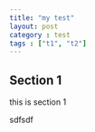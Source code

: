 ```yaml
---
title: "my test"
layout: post
category : test
tags : ["t1", "t2"]
---
```


## Section 1 

this is section 1

sdfsdf
